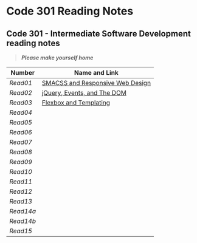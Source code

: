 # Code 301 Reading Notes

## Code 301 - Intermediate Software Development reading notes

>***Please make yourself home***

| **Number** | **Name and Link** |
|------------|-------------------|
| *Read01* |[SMACSS and Responsive Web Design](https://hadeaji.github.io/reading-notes/Read01)|
| *Read02* |[jQuery, Events, and The DOM](https://hadeaji.github.io/reading-notes/Read02)|
| *Read03* |[Flexbox and Templating](https://hadeaji.github.io/reading-notes/Read03)|
| *Read04* ||
| *Read05* ||
| *Read06* ||
| *Read07* ||
| *Read08* ||
| *Read09* ||
| *Read10* ||
| *Read11* ||
| *Read12* ||
| *Read13* ||
| *Read14a* ||
| *Read14b* ||
| *Read15* ||
